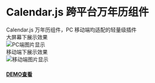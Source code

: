 Calendar.js 跨平台万年历组件  
===    
Calendar.js 万年历组件，PC 移动端均适配的轻量级插件    
大屏幕下展示效果  
![PC端图片显示](./image/GIF.git)  
移动端下展示效果   
![移动端图片显示](./image/mGIF.git)  
#### [DEMO查看](http://hippo-yuan.github.io/Calendar.js/)  
